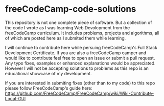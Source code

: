 # freeCodeCamp-code-solutions
This repository is not one complete piece of software. But a collection of the code I wrote as I was learning Web Devolopment from the freeCodeCamp curriculum. It includes problems, projects and algorithms, all of which are posted here as I submited them while learning.

I will continue to contribute here while persuing freeCodeCamp's Full Stack Development Certificate.
If you are also a freeCodeCamp camper and would like to contribute feel free to open an issue or submit a pull request.
Any typo fixes, examples or enhanced explanations would be appreciated.
However I will not be accepting solutions to problems as this repo is an educational showcase of my development.

If you are interested in submiting fixes (other than to my code) to this repo please follow FreeCodeCamp's guide here:
https://github.com/FreeCodeCamp/FreeCodeCamp/wiki/Wiki-Contribute-Local-GUI
